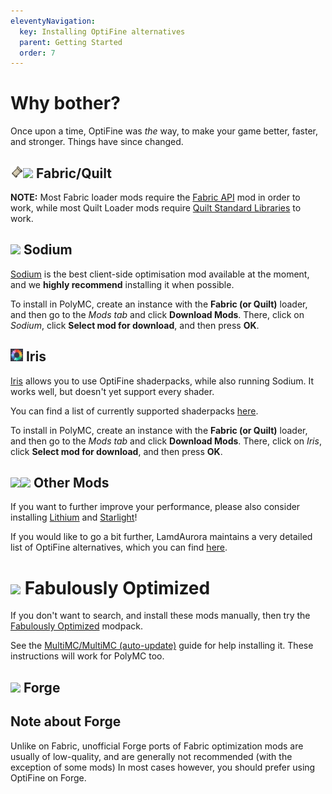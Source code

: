 ```yaml
---
eleventyNavigation:
  key: Installing OptiFine alternatives
  parent: Getting Started
  order: 7
---
```


# Why bother?

Once upon a time, OptiFine was *the* way, to make your game better, faster, and stronger. Things have since changed.

## <img src="https://raw.githubusercontent.com/FabricMC/community/main/media/unascribed/png/fabric.png" height="20"><img src="https://raw.githubusercontent.com/QuiltMC/art/master/brand/svg/quilt_logo_dark.svg" height="20"> Fabric/Quilt 

**NOTE:** Most Fabric loader mods require the [Fabric API](../download-mods/#fabric) mod in order to work, while most Quilt Loader mods require [Quilt Standard Libraries](https://quiltmc.org/install/polymc/) to work.

##  <img src="https://cdn.modrinth.com/data/AANobbMI/icon.png" height="20"> Sodium 

[Sodium](https://modrinth.com/mod/sodium) is the best client-side optimisation mod available at the moment, and we **highly recommend** installing it when possible.

To install in PolyMC, create an instance with the **Fabric (or Quilt)** loader, and then go to the *Mods tab* and click **Download Mods**. There, click on *Sodium*, click **Select mod for download**, and then press **OK**.

## <img src="https://raw.githubusercontent.com/IrisShaders/Iris/trunk/src/main/resources/assets/iris/iris-logo.png" height="20"> Iris 

[Iris](https://irisshaders.net/) allows you to use OptiFine shaderpacks, while also running Sodium. It works well, but doesn't yet support every shader.

You can find a list of currently supported shaderpacks [here](https://github.com/IrisShaders/Iris/blob/trunk/docs/supportedshaders.md).

To install in PolyMC, create an instance with the **Fabric (or Quilt)** loader, and then go to the *Mods tab* and click **Download Mods**. There, click on *Iris*, click **Select mod for download**, and then press **OK**.

## <img src="https://cdn.modrinth.com/data/gvQqBUqZ/icon.png" height="20"><img src="https://cdn.modrinth.com/data/H8CaAYZC/icon.png" height="20"> Other Mods  

If you want to further improve your performance, please also consider installing [Lithium](https://modrinth.com/mod/lithium) and [Starlight](https://modrinth.com/mod/starlight)!

If you would like to go a bit further, LamdAurora maintains a very detailed list of OptiFine alternatives, which you can find [here](https://lambdaurora.dev/optifine_alternatives/).

# <img src="https://avatars.githubusercontent.com/u/92206402?s=200&v=4" height="20"> Fabulously Optimized 

If you don't want to search, and install these mods manually, then try the [Fabulously Optimized](https://github.com/Fabulously-Optimized/fabulously-optimized) modpack.

See the [MultiMC/MultiMC (auto-update)](https://fabulously-optimized.gitbook.io/modpack/readme/install-instructions#multimc) guide for help installing it. These instructions will work for PolyMC too.

## <img src="https://avatars0.githubusercontent.com/u/1390178?s=400&v=4" height="20"> Forge 

## Note about Forge

Unlike on Fabric, unofficial Forge ports of Fabric optimization mods are usually of low-quality, and are generally not recommended (with the exception of some mods)
In most cases however, you should prefer using OptiFine on Forge.
